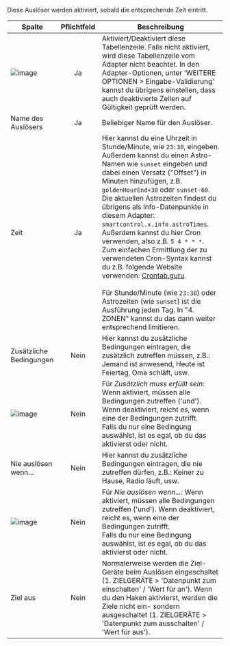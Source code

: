 Diese Auslöser werden aktiviert, sobald die entsprechende Zeit eintritt.

| Spalte   |  Pflichtfeld |  Beschreibung |
|----------|:------------:|-------|
| ![image](https://github.com/iobroker-community-adapters/ioBroker.smartcontrol/blob/master/admin/doc-md/img/check_box-24px.svg?raw=true) |  Ja          | Aktiviert/Deaktiviert diese Tabellenzeile. Falls nicht aktiviert, wird diese Tabellenzeile vom Adapter nicht beachtet. In den Adapter-Optionen, unter 'WEITERE OPTIONEN > Eingabe-Validierung' kannst du übrigens einstellen, dass auch deaktivierte Zeilen auf Gültigkeit geprüft werden. |
| Name des Auslösers | Ja | Beliebiger Name für den Auslöser. |
| Zeit | Ja | Hier kannst du eine Uhrzeit in Stunde/Minute, wie `23:30`, eingeben. Außerdem kannst du einen Astro-Namen wie `sunset` eingeben und dabei einen Versatz ("Offset") in Minuten hinzufügen, z.B. `goldenHourEnd+30` oder `sunset-60`.<br>Die aktuellen Astrozeiten findest du übrigens als Info-Datenpunkte in diesem Adapter: `smartcontrol.x.info.astroTimes`.<br>Außerdem kannst du hier Cron verwenden, also z.B. `5 4 * * *`. Zum einfachen Ermittlung der zu verwendeten Cron-Syntax kannst du z.B. folgende Website verwenden: [Crontab.guru](https://crontab.guru/).<br><br>Für Stunde/Minute (wie `23:30`) oder Astrozeiten (wie `sunset`) ist die Ausführung jeden Tag. In "4. ZONEN" kannst du das dann weiter entsprechend limitieren. |
| Zusätzliche Bedingungen | Nein | Hier kannst du zusätzliche Bedingungen eintragen, die zusätzlich zutreffen müssen, z.B.: Jemand ist anwesend, Heute ist Feiertag, Oma schläft, usw. |
| ![image](https://github.com/iobroker-community-adapters/ioBroker.smartcontrol/blob/master/admin/doc-md/img/done_all-24px.svg?raw=true) | Nein | Für *Zusätzlich muss erfüllt sein*: Wenn aktiviert, müssen alle Bedingungen zutreffen ('und'). Wenn deaktiviert, reicht es, wenn eine der Bedingungen zutrifft.<br>Falls du nur eine Bedingung auswählst, ist es egal, ob du das aktivierst oder nicht.|
| Nie auslösen wenn... | Nein | Hier kannst du zusätzliche Bedingungen eintragen, die nie zutreffen dürfen, z.B.: Keiner zu Hause, Radio läuft, usw.|
| ![image](https://github.com/iobroker-community-adapters/ioBroker.smartcontrol/blob/master/admin/doc-md/img/done_all-24px.svg?raw=true) | Nein | Für *Nie auslösen wenn...*: Wenn aktiviert, müssen alle Bedingungen zutreffen ('und'). Wenn deaktiviert, reicht es, wenn eine der Bedingungen zutrifft.<br>Falls du nur eine Bedingung auswählst, ist es egal, ob du das aktivierst oder nicht.|
| Ziel aus | Nein | Normalerweise werden die Ziel-Geräte beim Auslösen eingeschaltet (1. ZIELGERÄTE > 'Datenpunkt zum einschalten' / 'Wert für an'). Wenn du den Haken aktivierst, werden die Ziele nicht ein- sondern ausgeschaltet (1. ZIELGERÄTE > 'Datenpunkt zum ausschalten' / 'Wert für aus').|

